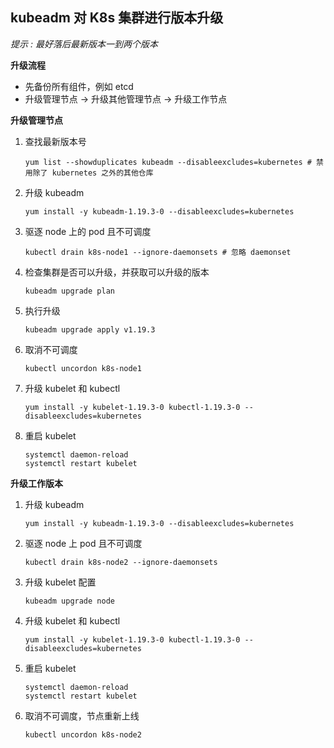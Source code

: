 ## kubeadm 对 K8s 集群进行版本升级
_提示 : 最好落后最新版本一到两个版本_

__升级流程__
- 先备份所有组件，例如 etcd
- 升级管理节点 -> 升级其他管理节点 -> 升级工作节点

__升级管理节点__
1. 查找最新版本号
    ```shell
    yum list --showduplicates kubeadm --disableexcludes=kubernetes # 禁用除了 kubernetes 之外的其他仓库
    ```
2. 升级 kubeadm
    ```
    yum install -y kubeadm-1.19.3-0 --disableexcludes=kubernetes
    ```
3. 驱逐 node 上的 pod 且不可调度
    ```shell
    kubectl drain k8s-node1 --ignore-daemonsets # 忽略 daemonset
    ```
4. 检查集群是否可以升级，并获取可以升级的版本
    ```
    kubeadm upgrade plan
    ```
5. 执行升级
    ```
    kubeadm upgrade apply v1.19.3
    ```
6. 取消不可调度
    ```
    kubectl uncordon k8s-node1
    ```
7. 升级 kubelet 和 kubectl
    ```
    yum install -y kubelet-1.19.3-0 kubectl-1.19.3-0 --disableexcludes=kubernetes
    ```
8. 重启 kubelet
    ```
    systemctl daemon-reload
    systemctl restart kubelet
    ```

__升级工作版本__
1. 升级 kubeadm
    ```
    yum install -y kubeadm-1.19.3-0 --disableexcludes=kubernetes
    ```
2. 驱逐 node 上 pod 且不可调度
    ```
    kubectl drain k8s-node2 --ignore-daemonsets 
    ```
3. 升级 kubelet 配置
    ```
    kubeadm upgrade node
    ```
4. 升级 kubelet 和 kubectl
    ```
    yum install -y kubelet-1.19.3-0 kubectl-1.19.3-0 --disableexcludes=kubernetes
    ```
5. 重启 kubelet
    ```
    systemctl daemon-reload
    systemctl restart kubelet
    ```
6. 取消不可调度，节点重新上线
    ```
    kubectl uncordon k8s-node2
    ```
